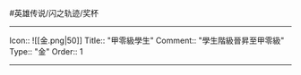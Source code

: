 #英雄传说/闪之轨迹/奖杯

---

Icon:: ![[金.png|50]]
Title:: "甲零級學生"
Comment:: "學生階級晉昇至甲零級"
Type:: "金"
Order:: 1

---